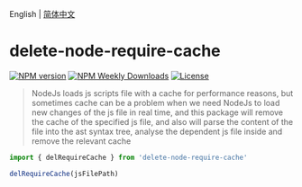 English | [简体中文](./README.zh-CN.md)

# delete-node-require-cache

[![NPM version](https://badgen.net/npm/v/delete-node-require-cache)](https://www.npmjs.com/package/delete-node-require-cache)
[![NPM Weekly Downloads](https://badgen.net/npm/dw/delete-node-require-cache)](https://www.npmjs.com/package/delete-node-require-cache)
[![License](https://badgen.net/npm/license/delete-node-require-cache)](https://www.npmjs.com/package/delete-node-require-cache)

> NodeJs loads js scripts file with a cache for performance reasons, but sometimes cache can be a problem when we need NodeJs to load new changes of the js file in real time, and this package will remove the cache of the specified js file, and also will parse the content of the file into the ast syntax tree, analyse the dependent js file inside and remove the relevant cache

```js
import { delRequireCache } from 'delete-node-require-cache'

delRequireCache(jsFilePath)
```

